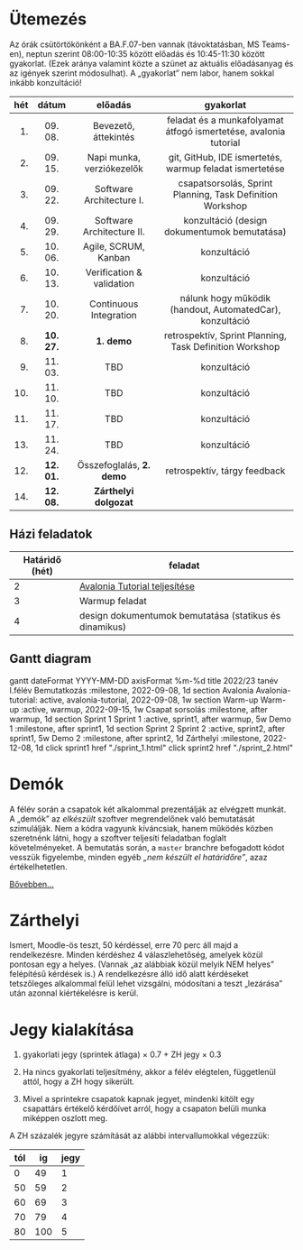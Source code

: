 # Ütemezés

Az órák csütörtökönként a BA.F.07-ben vannak (távoktatásban, MS Teams-en), neptun szerint 08:00-10:35 között előadás és 10:45-11:30 között gyakorlat. (Ezek aránya valamint közte a szünet az aktuális előadásanyag és az igények szerint módosulhat). A „gyakorlat” nem labor, hanem sokkal inkább konzultáció!

|hét |dátum      |előadás                    |gyakorlat                                                               |
|---:|:---------:|:-------------------------:|:----------------------------------------------------------------------:|
|  1.|  09. 08.  | Bevezető, áttekintés      | feladat és a munkafolyamat átfogó ismertetése, avalonia tutorial       |
|  2.|  09. 15.  | Napi munka, verziókezelők | git, GitHub, IDE ismertetés, warmup feladat ismertetése                |
|  3.|  09. 22.  | Software Architecture I.  | csapatsorsolás, Sprint Planning, Task Definition Workshop              |
|  4.|  09. 29.  | Software Architecture II. | konzultáció (design dokumentumok bemutatása)                           |
|  5.|  10. 06.  | Agile, SCRUM, Kanban      | konzultáció                                                            |
|  6.|  10. 13.  | Verification & validation | konzultáció                                                            |
|  7.|  10. 20.  | Continuous Integration    | nálunk hogy működik (handout, AutomatedCar), konzultáció               |
|  8.|**10. 27.**| **1. demo**               | retrospektív, Sprint Planning, Task Definition Workshop                |
|  9.|  11. 03.  | TBD                       | konzultáció                                                            |
| 10.|  11. 10.  | TBD                       | konzultáció                                                            |
| 11.|  11. 17.  | TBD                       | konzultáció                                                            |
| 13.|  11. 24.  | TBD                       | konzultáció                                                            |
| 12.|**12. 01.**| Összefoglalás, **2. demo**| retrospektív, tárgy feedback                                           |
| 14.|**12. 08.**| **Zárthelyi dolgozat**    |                                                                        |


## Házi feladatok

Határidő (hét)| feladat
---|--------
2  | [Avalonia Tutorial teljesítése](https://docs.avaloniaui.net/tutorials/todo-list-app)
3  | Warmup feladat
4  | design dokumentumok bemutatása (statikus és dinamikus)


## Gantt diagram

<div class="mermaid">
    gantt
    dateFormat  YYYY-MM-DD
    axisFormat  %m-%d
    title 2022/23 tanév I.félév
    Bemutatkozás :milestone, 2022-09-08, 1d
    section Avalonia
        Avalonia-tutorial: active, avalonia-tutorial, 2022-09-08, 1w
    section Warm-up
        Warm-up :active, warmup, 2022-09-15, 1w
    Csapat sorsolás :milestone, after warmup, 1d
    section Sprint 1
        Sprint 1 :active, sprint1, after warmup, 5w
    Demo 1 :milestone, after sprint1, 1d
    section Sprint 2
        Sprint 2 :active, sprint2, after sprint1, 5w
    Demo 2 :milestone, after sprint2, 1d
    Zárthelyi :milestone, 2022-12-08, 1d
    click sprint1 href "./sprint_1.html"
    click sprint2 href "./sprint_2.html"
</div>


<!--
# Házi feladat - 1. hét

1. GitHub fiók létrehozása
    * ha még nincs
2. 11 JDK telepítése, mivel a szoftvert Java nyelven kell elkészíteni
    * ha nincs fönt
3. Fejlesztőkörnyezet telepítése és beállítása
    * IntelliJ IDEA az ajánlott és támogatott eszköz
4. Git és GitHub oktatóanyagok elolvasása
    * ha vannak hiányosságok
    * az órán nincs idő szájbarágósan git használatot oktatni, erre vannak interaktív oktatófelületek
    * ez mindenkinek egyéni felelőssége, ám ha konkrét kérdések merülnek fel, akkor ezekre természetesen kitérünk
5. Git repó klónozása
6. Kód futtatása a futtató- és a fejlesztőkörnyezet beállításainak tesztelése céljából
7. A jegyzet és az abban taglalt segédanyagok megismerése
8. Az elkészítendő szoftver átgondolása (lásd readme), statikus és dinamikus modell elkészítése komponens szinten
    * Ennek terjedelme (az órái példa alapján): egy absztrakciós szint a négyfelé bontás (kb. user story szint), és egy az ez alatti egyel, minden komponens még egy kibontása, kb. egyenrangú komponensek létrehozására - osztály szintre nem mennék le, még ha a végén ezekből akár osztály is lesz. Szóval kettő struktúra, kettő dinamikus viselkedést leíró diagram, egy magasabb és egy alacsonyabb absztrakciós szinten. Hogy konkrétan hány building block, azt mindenkinek "érzésre" kell megállapítania, ezért szubjektív az architektúra.
    * Ez egy egyéni feladat, hiszen még nincsenek csapatok. Az elkészítéshez javasolt eszközök: MS Visio, https://www.draw.io/.
    * Az elkészült diagramoknak a következő órán bemutatható állapotban kell lenniük.
-->



# Demók

A félév során a csapatok két alkalommal prezentálják az elvégzett munkát. A „demók” az _elkészült_ szoftver megrendelőnek való bemutatását szimulálják. Nem a kódra vagyunk kíváncsiak, hanem működés közben szeretnénk látni, hogy a szoftver teljesíti feladatban foglalt követelményeket.
A bemutatás során, a `master` branchre befogadott kódot vesszük figyelembe, minden egyéb _„nem készült el határidőre”_, azaz értékelhetetlen.

[Bővebben...](demo.md)


# Zárthelyi

Ismert, Moodle-ös teszt, 50 kérdéssel, erre 70 perc áll majd a rendelkezésre. Minden kérdéshez 4 válaszlehetőség, amelyek közül pontosan egy a helyes. (Vannak „az alábbiak közül melyik NEM helyes” felépítésű kérdések is.) A rendelkezésre álló idő alatt kérdéseket tetszőleges alkalommal felül lehet vizsgálni, módosítani a teszt „lezárása” után azonnal kiértékelésre is kerül.


# Jegy kialakítása

1. gyakorlati jegy (sprintek átlaga) × 0.7 + ZH jegy × 0.3

2. Ha nincs gyakorlati teljesítmény, akkor a félév elégtelen, függetlenül attól, hogy a ZH hogy sikerült.
3. Mivel a sprintekre csapatok kapnak jegyet, mindenki kitölt egy csapattárs értékelő kérdőívet arról, hogy a csapaton belüli munka miképpen oszlott meg.

A ZH százalék jegyre számítását az alábbi intervallumokkal végezzük:

tól | ig | jegy
-- | --- | --
 0 |  49 | 1
50 |  59 | 2
60 |  69 | 3
70 |  79 | 4
80 | 100 | 5
